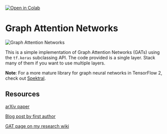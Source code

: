 [![Open in Colab](https://colab.research.google.com/assets/colab-badge.svg)](https://colab.research.google.com/drive/18lQT0Wy_hPQe2oxk3WtvHUPj1MzD2IL-?usp=sharing)

# Graph Attention Networks

![Graph Attention Networks](https://camo.githubusercontent.com/4fe1a90e67d17a2330d7cfcddc930d5f7501750c/68747470733a2f2f7777772e64726f70626f782e636f6d2f732f71327a703170366b37396a6a6431352f6761745f6c617965722e706e673f7261773d31)

This is a simple implementation of Graph Attention Networks (GATs) using the `tf.keras` subclassing API.
The code provided is a single layer. Stack many of them if you want to use multiple layers.

**Note**: For a more mature library for graph neural networks in TensorFlow 2, check out [Spektral](https://github.com/danielegrattarola/spektral).

## Resources

[arXiv paper](https://arxiv.org/abs/1710.10903v3)

[Blog post by first author](https://petar-v.com/GAT/)

[GAT page on my research wiki](https://blog.noahtren.com/🌱/20/)
